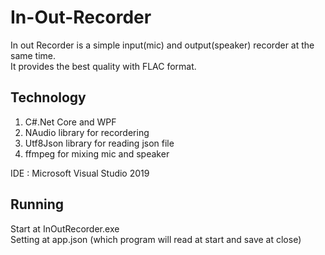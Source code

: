 # In-Out-Recorder
In out Recorder is a simple input(mic) and output(speaker) recorder at the same time.  
It provides the best quality with FLAC format.  

## Technology
1.	C#.Net Core and WPF
2.	NAudio library for recordering
3.	Utf8Json library for reading json file
4.  ffmpeg for mixing mic and speaker

IDE : Microsoft Visual Studio 2019  

## Running
Start at InOutRecorder.exe  
Setting at app.json (which program will read at start and save at close)  